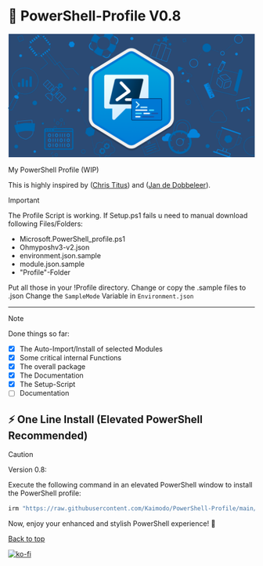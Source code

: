 # 🎨 PowerShell-Profile V0.8

<a name="top"></a>

![](./media/powershell.png)

My PowerShell Profile (WIP)

This is highly inspired by ([Chris Titus](https://github.com/ChrisTitusTech)) and ([Jan de Dobbeleer](https://github.com/JanDeDobbeleer)).

> [!IMPORTANT]
> The Profile Script is working. If Setup.ps1 fails u need to manual download following Files/Folders:

- Microsoft.PowerShell_profile.ps1
- Ohmyposhv3-v2.json
- environment.json.sample
- module.json.sample
- "Profile"-Folder

Put all those in your !Profile directory.
Change or copy the .sample files to .json
Change the `SampleMode` Variable in `Environment.json`

---

> [!NOTE]
> Done things so far:
>
> - [x] The Auto-Import/Install of selected Modules
> - [x] Some critical internal Functions
> - [x] The overall package
> - [x] The Documentation
> - [x] The Setup-Script
> - [ ] Documentation

## ⚡ One Line Install (Elevated PowerShell Recommended)

> [!CAUTION]
> Version 0.8:

Execute the following command in an elevated PowerShell window to install the PowerShell profile:

```bash
irm "https://raw.githubusercontent.com/Kaimodo/PowerShell-Profile/main/setup.ps1" | iex
```

Now, enjoy your enhanced and stylish PowerShell experience! 🚀

[Back to top](#top)

[![ko-fi](https://ko-fi.com/img/githubbutton_sm.svg)](https://ko-fi.com/D1D1TA89P)
